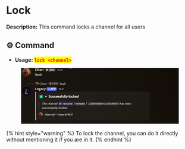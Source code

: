 # Lock

**Description:** This command locks a channel for all users

## ⚙️ Command

* **Usage: &#x20;**<mark style="color:red;">**`lock <channel>`**</mark>

<figure><img src="../../.gitbook/assets/image (26) (1).png" alt=""><figcaption></figcaption></figure>

{% hint style="warning" %}
To lock the channel, you can do it directly without mentioning it if you are in it.
{% endhint %}
